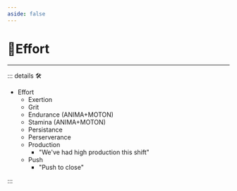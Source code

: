```yaml
---
aside: false
---
```

# 💜<anima>Effort</anima>

---

<!-- =================================================== -->
<!-- =================================================== -->
<!-- =================================================== -->
<!-- =================================================== -->
<!-- =================================================== -->
::: details 🛠

- Effort
    - Exertion
    - Grit
    - Endurance (ANIMA+MOTON)
    - Stamina (ANIMA+MOTON)
    - Persistance
    - Perserverance
    - Production
        - "We've had high production this shift"
    - Push
        - "Push to close"

:::

